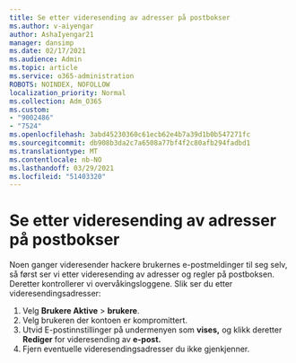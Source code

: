 ```yaml
---
title: Se etter videresending av adresser på postbokser
ms.author: v-aiyengar
author: AshaIyengar21
manager: dansimp
ms.date: 02/17/2021
ms.audience: Admin
ms.topic: article
ms.service: o365-administration
ROBOTS: NOINDEX, NOFOLLOW
localization_priority: Normal
ms.collection: Adm_O365
ms.custom:
- "9002486"
- "7524"
ms.openlocfilehash: 3abd45230360c61ecb62e4b7a39d1b0b547271fc
ms.sourcegitcommit: db908b3da2c7a6508a77bf4f2c80afb294fadbd1
ms.translationtype: MT
ms.contentlocale: nb-NO
ms.lasthandoff: 03/29/2021
ms.locfileid: "51403320"
---
```

# <a name="check-for-forwarding-addresses-on-mailboxes"></a>Se etter videresending av adresser på postbokser

Noen ganger videresender hackere brukernes e-postmeldinger til seg selv, så først ser vi etter videresending av adresser og regler på postboksen. Deretter kontrollerer vi overvåkingsloggene. Slik ser du etter videresendingsadresser:

1. Velg **Brukere Aktive**  >  **brukere**.
1. Velg brukeren der kontoen er kompromittert.
1. Utvid E-postinnstillinger på undermenyen som **vises,** og klikk deretter **Rediger** for videresending av **e-post.**
1. Fjern eventuelle videresendingsadresser du ikke gjenkjenner.